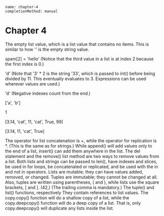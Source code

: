 ```ngMeta
name: chapter-4
completionMethod: manual
```
# Chapter 4
The empty list value, which is a list value that contains no items. This is similar to how '' is the empty string value.

spam[2] = 'hello' (Notice that the third value in a list is at index 2 because the first index is 0.)

'd' (Note that '3' * 2 is the string '33', which is passed to int() before being divided by 11. This eventually evaluates to 3. Expressions can be used wherever values are used.)

'd' (Negative indexes count from the end.)

['a', 'b']

1

[3.14, 'cat', 11, 'cat', True, 99]

[3.14, 11, 'cat', True]

The operator for list concatenation is +, while the operator for replication is *. (This is the same as for strings.)
While append() will add values only to the end of a list, insert() can add them anywhere in the list.
The del statement and the remove() list method are two ways to remove values from a list.
Both lists and strings can be passed to len(), have indexes and slices, be used in for loops, be concatenated or replicated, and be used with the in and not in operators.
Lists are mutable; they can have values added, removed, or changed. Tuples are immutable; they cannot be changed at all. Also, tuples are written using parentheses, ( and ), while lists use the square brackets, [ and ].
(42,) (The trailing comma is mandatory.)
The tuple() and list() functions, respectively
They contain references to list values.
The copy.copy() function will do a shallow copy of a list, while the copy.deepcopy() function will do a deep copy of a list. That is, only copy.deepcopy() will duplicate any lists inside the list.